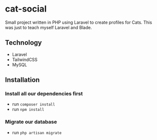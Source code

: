# cat-social

Small project written in PHP using Laravel to create profiles for Cats.
This was just to teach myself Laravel and Blade.

## Technology
- Laravel
- TailwindCSS
- MySQL


## Installation
### Install all our dependencies first
- run `composer install`
- run `npm install`
### Migrate our database
- run `php artisan migrate`
